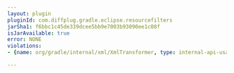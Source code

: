 ```yaml
---
layout: plugin
pluginId: com.diffplug.gradle.eclipse.resourcefilters
jarSha1: f6bbc1c45de339dcee5bb9e7003b93090ee1c08f
isJarAvailable: true
error: NONE
violations:
- {name: org/gradle/internal/xml/XmlTransformer, type: internal-api-usage}

---
```

